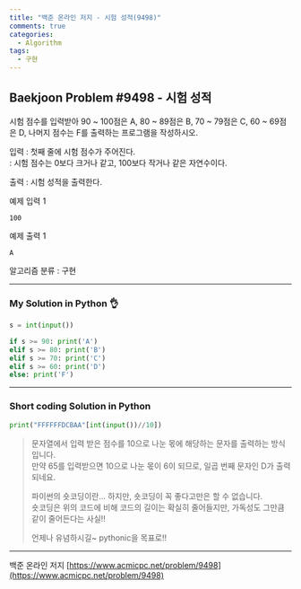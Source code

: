 ```yaml
---
title: "백준 온라인 저지 - 시험 성적(9498)"
comments: true
categories:
  - Algorithm
tags:
  - 구현
---
```


## Baekjoon Problem #9498 - 시험 성적

시험 점수를 입력받아 90 ~ 100점은 A, 80 ~ 89점은 B, 70 ~ 79점은 C, 60 ~ 69점은 D, 나머지 점수는 F를 출력하는 프로그램을 작성하시오.

입력
: 첫째 줄에 시험 점수가 주어진다.  
: 시험 점수는 0보다 크거나 같고, 100보다 작거나 같은 자연수이다.

출력
: 시험 성적을 출력한다.

예제 입력 1
```
100
```

예제 출력 1
```
A
```

알고리즘 분류
: 구현

***
### My Solution in Python :ok_hand:

```python
s = int(input())

if s >= 90: print('A')
elif s >= 80: print('B')
elif s >= 70: print('C')
elif s >= 60: print('D')
else: print('F')
```

***
### Short coding Solution in Python

```python
print("FFFFFFDCBAA"[int(input())//10])
```

> 문자열에서 입력 받은 점수를 10으로 나눈 몫에 해당하는 문자를 출력하는 방식입니다.  
> 만약 65를 입력받으면 10으로 나눈 몫이 6이 되므로, 일곱 번째 문자인 D가 출력되네요.  
> 
> 파이썬의 숏코딩이란... 하지만, 숏코딩이 꼭 좋다고만은 할 수 없습니다.  
> 숏코딩은 위의 코드에 비해 코드의 길이는 확실히 줄어들지만, 가독성도 그만큼 같이 줄어든다는 사실!!  
>
> 언제나 유념하시길~ pythonic을 목표로!!

***
백준 온라인 저지 [https://www.acmicpc.net/problem/9498](https://www.acmicpc.net/problem/9498)
